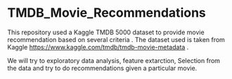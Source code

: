 # TMDB_Movie_Recommendations
This repository used a Kaggle TMDB 5000 dataset to provide movie recommendation based on several criteria .
The dataset used is taken from Kaggle https://www.kaggle.com/tmdb/tmdb-movie-metadata .

We will try to exploratory data analysis, feature extarction, Selection from the data and try to do recommendations given a particular movie.

